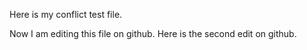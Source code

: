 Here is my conflict test file.

Now I am editing this file on github.
Here is the second edit on github.
